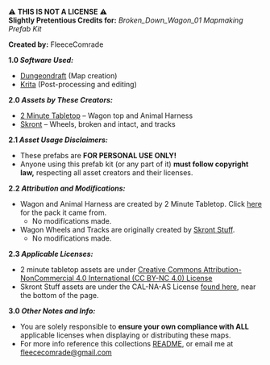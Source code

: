 ⚠️ **THIS IS NOT A LICENSE** ⚠️<br>
**Slightly Pretentious Credits for:** *Broken_Down_Wagon_01 Mapmaking Prefab Kit*

**Created by:** FleeceComrade

**1.0 *Software Used:***
- [Dungeondraft](https://dungeondraft.net/) (Map creation)
- [Krita](https://krita.org/en/) (Post-processing and editing)

**2.0 *Assets by These Creators:***
- [2 Minute Tabletop](https://2minutetabletop.com/) – Wagon top and Animal Harness
- [Skront](https://cartographyassets.com/creator/skront-stuff/) – Wheels, broken and intact, and tracks

**2.1 *Asset Usage Disclaimers:***
- These prefabs are **FOR PERSONAL USE ONLY!**
- Anyone using this prefab kit (or any part of it) **must follow copyright law,** respecting all asset creators and their licenses.

**2.2 *Attribution and Modifications:***
- Wagon and Animal Harness are created by 2 Minute Tabletop. Click [here](https://2minutetabletop.com/product/caravan-bastion-map-assets-1/) for the pack it came from. 
  - No modifications made.
- Wagon Wheels and Tracks are originally created by [Skront Stuff](https://cartographyassets.com/creator/skront-stuff/).
  - No modifications made.

**2.3 _Applicable Licenses:_**
- 2 minute tabletop assets are under  [Creative Commons Attribution-NonCommercial 4.0 International (CC BY-NC 4.0) License](https://creativecommons.org/licenses/by-nc/4.0/)
- Skront Stuff assets are under the CAL-NA-AS License [found here](https://cartographyassets.com/license/), near the bottom of the page. 

**3.0 *Other Notes and Info:***
- You are solely responsible to **ensure your own compliance with ALL** applicable licenses when displaying or distributing these maps.
- For more info reference this collections [README](https://github.com/FleeceComrade/TTRPG-Map-Collection/blob/master/README.md), or email me at [fleececomrade@gmail.com](mailto:fleececomrade@gmail.com)